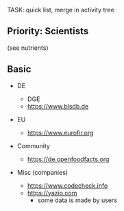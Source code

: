 
TASK: quick list, merge in activity tree


Priority: Scientists
----------------------------------------------------------

(see nutrients)


Basic
----------------------------------------------------------

- DE
  
  - DGE
  - https://www.blsdb.de

- EU

  - https://www.eurofir.org

- Community

  - https://de.openfoodfacts.org

- Misc (companies)

  - https://www.codecheck.info
  - https://yazio.com
    - some data is made by users
